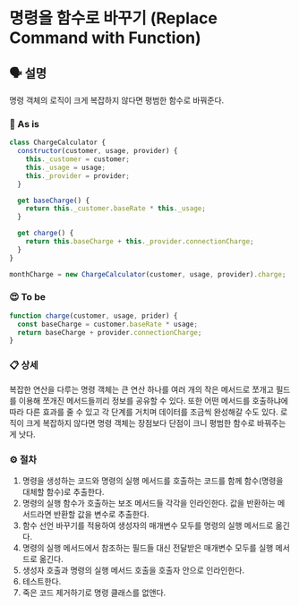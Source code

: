 # 명령을 함수로 바꾸기 (Replace Command with Function)

## 🗣 설명

명령 객체의 로직이 크게 복잡하지 않다면 평범한 함수로 바꿔준다.

### 🧐 As is

```js
class ChargeCalculator {
  constructor(customer, usage, provider) {
    this._customer = customer;
    this._usage = usage;
    this._provider = provider;
  }

  get baseCharge() {
    return this._customer.baseRate * this._usage;
  }

  get charge() {
    return this.baseCharge + this._provider.connectionCharge;
  }
}

monthCharge = new ChargeCalculator(customer, usage, provider).charge;
```

### 😍 To be

```js
function charge(customer, usage, prider) {
  const baseCharge = customer.baseRate * usage;
  return baseCharge + provider.connectionCharge;
}
```

### 📋 상세

복잡한 연산을 다루는 명령 객체는 큰 연산 하나를 여러 개의 작은 메서드로 쪼개고 필드를 이용해 쪼개진 메서드들끼리 정보를 공유할 수 있다. 또한 어떤 메서드를 호출하냐에 따라 다른 효과를 줄 수 있고 각 단계를 거치며 데이터를 조금씩 완성해갈 수도 있다.
로직이 크게 복잡하지 않다면 명령 객체는 장점보다 단점이 크니 평범한 함수로 바꿔주는 게 낫다.

### ⚙️ 절차

1. 명령을 생성하는 코드와 명령의 실행 메서드를 호출하는 코드를 함께 함수(명령을 대체할 함수)로 추출한다.
2. 명령의 실행 함수가 호출하는 보조 메서드들 각각을 인라인한다. 값을 반환하는 메서드라면 반환할 값을 변수로 추출한다.
3. 함수 선언 바꾸기를 적용하여 생성자의 매개변수 모두를 명령의 실행 메서드로 옮긴다.
4. 명령의 실행 메서드에서 참조하는 필드들 대신 전달받은 매개변수 모두를 실행 메서드로 옮긴다.
5. 생성자 호출과 명령의 실행 메서드 호출을 호출자 안으로 인라인한다.
6. 테스트한다.
7. 죽은 코드 제거하기로 명령 클래스를 없앤다.
